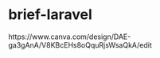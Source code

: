 # brief-laravel
 
h t t p s : / / w w w . c a n v a . c o m / d e s i g n / D A E - g a 3 g A n A / V 8 K B c E H s 8 o Q q u R j s W s a Q k A / e d i t  
 
